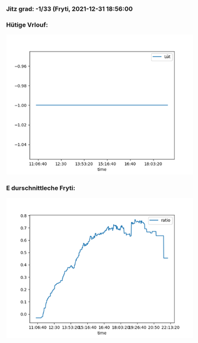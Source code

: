 ### Jitz grad: -1/33 (Fryti, 2021-12-31 18:56:00

### Hütige Vrlouf:
![Graph](Today.png)

### E durschnittleche Fryti:
![Graph](Fryti.png)